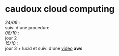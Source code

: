 # **caudoux cloud computing**
*24/09 :*  
suivi d'une procedure  
*08/10 :*    
jour 2  
*15/10 :*  
jour 3  + lucid et suivi d'une [video](https://www.youtube.com/watch?v=DxSdSmzXIsU&t=191s)
**aws**
